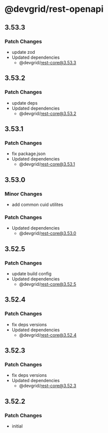 # @devgrid/rest-openapi

## 3.53.3

### Patch Changes

- update zod
- Updated dependencies
  - @devgrid/rest-core@3.53.3

## 3.53.2

### Patch Changes

- update deps
- Updated dependencies
  - @devgrid/rest-core@3.53.2

## 3.53.1

### Patch Changes

- fix package.json
- Updated dependencies
  - @devgrid/rest-core@3.53.1

## 3.53.0

### Minor Changes

- add common cuid utilites

### Patch Changes

- Updated dependencies
  - @devgrid/rest-core@3.53.0

## 3.52.5

### Patch Changes

- update build config
- Updated dependencies
  - @devgrid/rest-core@3.52.5

## 3.52.4

### Patch Changes

- fix deps versions
- Updated dependencies
  - @devgrid/rest-core@3.52.4

## 3.52.3

### Patch Changes

- fix deps versions
- Updated dependencies
  - @devgrid/rest-core@3.52.3

## 3.52.2

### Patch Changes

- initial
